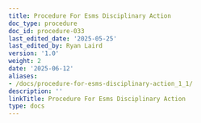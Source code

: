 ```yaml
---
title: Procedure For Esms Disciplinary Action
doc_type: procedure
doc_id: procedure-033
last_edited_date: '2025-05-25'
last_edited_by: Ryan Laird
version: '1.0'
weight: 2
date: '2025-06-12'
aliases:
- /docs/procedure-for-esms-disciplinary-action_1_1/
description: ''
linkTitle: Procedure For Esms Disciplinary Action
type: docs
---
```


<!-- Unsupported block type: table_of_contents -->

<!-- Unsupported block type: unsupported -->
